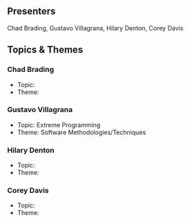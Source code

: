 ## Presenters

Chad Brading, Gustavo Villagrana, Hilary Denton, Corey Davis

## Topics & Themes

### Chad Brading

* Topic:
* Theme:

### Gustavo Villagrana

* Topic:  Extreme Programming
* Theme:  Software Methodologies/Techniques

### Hilary Denton

* Topic:
* Theme:

### Corey Davis

* Topic:
* Theme:
